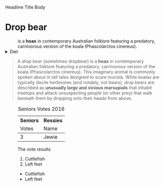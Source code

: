 Headline
Title
Body

<dl>
<dt><h1>Drop bear</h1></dt>
<dd>is a <b>hoax</b> in contemporary Australian folklore featuring a predatory, carnivorous version of the koala (Phascolarctos cinereus).</dd>

<main>
<section id="the animals diet">
<details>
<summary>Diet</summary>
<p>The drop bear mainly eats gum leavs</p>
<p>They have been known to eat humans as well</p>
</details>
</section>

<blockquote>
<p>A <i>drop bear</i> (sometimes dropbear) is a <b>hoax</b> in contemporary Australian folklore featuring a predatory, carnivorous version of the koala (Phascolarctos cinereus). This imaginary animal is commonly spoken about in tall tales designed to scare tourists. While koalas are typically docile herbivores (and notably, not bears), drop bears are described as <strong>unusually large and vicious marsupials</strong> that inhabit treetops and attack unsuspecting people (or other prey) that walk beneath them by dropping onto their heads from above.</p>
</blockquote>
</main>

<figure id="fig1">
<table>
<caption>Seniors Votes 2016</caption>
<thead>
<tr>
<th scope="column"> Seniors</th>
<th scope="column"> Ressies</th>
</tr>
<tr>
<td>Votes</td>
<td>Name</td>
</tr>
</thead>
<tbody>
<tr>
<td>3</td>
<td>Jewie</td>
</tr>
</tbody>
<table>
<figurecaption> <p> The vote results </p>
</figure>

<ol>
<li>Cuttlefish</li>
<li>Left feet</li>
</ol>

<ul>
<li>Cuttlefish</li>
<li>Left feet</li>
</ul>
